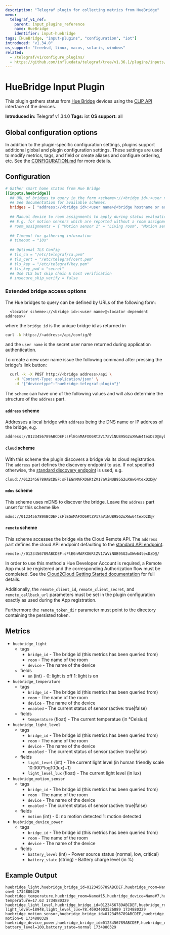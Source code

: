 ```yaml
---
description: "Telegraf plugin for collecting metrics from HueBridge"
menu:
  telegraf_v1_ref:
    parent: input_plugins_reference
    name: HueBridge
    identifier: input-huebridge
tags: [HueBridge, "input-plugins", "configuration", "iot"]
introduced: "v1.34.0"
os_support: "freebsd, linux, macos, solaris, windows"
related:
  - /telegraf/v1/configure_plugins/
  - https://github.com/influxdata/telegraf/tree/v1.36.1/plugins/inputs/huebridge/README.md, HueBridge Plugin Source
---
```


# HueBridge Input Plugin

This plugin gathers status from [Hue Bridge](https://www.philips-hue.com/) devices using the
[CLIP API](https://developers.meethue.com/develop/hue-api-v2/) interface of the devices.

**Introduced in:** Telegraf v1.34.0
**Tags:** iot
**OS support:** all

[hue]: https://www.philips-hue.com/
[hue_api]: https://developers.meethue.com/develop/hue-api-v2/

## Global configuration options <!-- @/docs/includes/plugin_config.md -->

In addition to the plugin-specific configuration settings, plugins support
additional global and plugin configuration settings. These settings are used to
modify metrics, tags, and field or create aliases and configure ordering, etc.
See the [CONFIGURATION.md](/telegraf/v1/configuration/#plugins) for more details.

[CONFIGURATION.md]: ../../../docs/CONFIGURATION.md#plugins

## Configuration

```toml @sample.conf
# Gather smart home status from Hue Bridge
[[inputs.huebridge]]
  ## URL of bridges to query in the form <scheme>://<bridge id>:<user name>@<address>/
  ## See documentation for available schemes.
  bridges = [ "address://<bridge id>:<user name>@<bridge hostname or address>/" ]
  
  ## Manual device to room assignments to apply during status evaluation.
  ## E.g. for motion sensors which are reported without a room assignment.
  # room_assignments = { "Motion sensor 1" = "Living room", "Motion sensor 2" = "Corridor" }
  
  ## Timeout for gathering information
  # timeout = "10s"
  
  ## Optional TLS Config
  # tls_ca = "/etc/telegraf/ca.pem"
  # tls_cert = "/etc/telegraf/cert.pem"
  # tls_key = "/etc/telegraf/key.pem"
  # tls_key_pwd = "secret"
  ## Use TLS but skip chain & host verification
  # insecure_skip_verify = false
```

### Extended bridge access options

The Hue bridges to query can be defined by URLs of the following form:

```text
  <locator scheme>://<bridge id>:<user name>@<locator dependent address>/
```

where the `bridge id` is the unique bridge id as returned in

```bash
curl -k https://<address>/api/config/0
```

and the `user name` is the secret user name returned during application
authentication.

To create a new user name issue the following command
after pressing the bridge's link button:

```bash
  curl -k -X POST http://<bridge address>/api \
    -H 'Content-Type: application/json' \
    -d '{"devicetype":"huebridge-telegraf-plugin"}'
```

The `scheme` can have one of the following values and will also determine the
structure of the `address` part.

#### `address` scheme

Addresses a local bridge with `address` being the DNS name or IP address of the
bridge, e.g.

```text
address://0123456789ABCDEF:sFlEGnMAFXO6RtZV17aViNUB95G2uXWw64texDzD@mybridge/
```

#### `cloud` scheme

With this scheme the plugin discovers a bridge via its cloud registration.
The `address` part defines the discovery endpoint to use.
If not specified otherwise,
the [standard discovery endpoint](https://discovery.meethue.com/) is used, e.g.

```text
cloud://0123456789ABCDEF:sFlEGnMAFXO6RtZV17aViNUB95G2uXWw64texDzD@/
```

[discovery_url]: https://discovery.meethue.com/

#### `mdns`  scheme

This scheme uses mDNS to discover the bridge. Leave the `address` part unset
for this scheme like

```text
mdns://0123456789ABCDEF:sFlEGnMAFXO6RtZV17aViNUB95G2uXWw64texDzD@/
```

#### `remote` scheme

This scheme accesses the bridge via the Cloud Remote API. The `address` part
defines the cloud API endpoint defaulting to the
[standard API endpoint](https://api.meethue.com).

```text
remote://0123456789ABCDEF:sFlEGnMAFXO6RtZV17aViNUB95G2uXWw64texDzD@/
```

In order to use this method a Hue Developer Account is required, a Remote App
must be registered and the corresponding Authorization flow must be completed.
See the [Cloud2Cloud Getting Started documentation](https://developers.meethue.com/develop/hue-api-v2/cloud2cloud-getting-started/)
for full details.

Additionally, the `remote_client_id`, `remote_client_secret`, and
`remote_callback_url` parameters must be set in the plugin configuration
exactly as used during the App registration.

Furthermore the `remote_token_dir` parameter must point to the directory
containing the persisted token.

[cloud_api_endpoint]: https://api.meethue.com
[cloud_getting_started]: https://developers.meethue.com/develop/hue-api-v2/cloud2cloud-getting-started/

## Metrics

- `huebridge_light`
  - tags
    - `bridge_id` - The bridge id (this metrics has been queried from)
    - `room` - The name of the room
    - `device` - The name of the device
  - fields
    - `on` (int) - 0: light is off 1: light is on
- `huebridge_temperature`
  - tags
    - `bridge_id` - The bridge id (this metrics has been queried from)
    - `room` - The name of the room
    - `device` - The name of the device
    - `enabled` - The current status of sensor (active: true|false)
  - fields
    - `temperature` (float) - The current temperatue (in °Celsius)
- `huebridge_light_level`
  - tags
    - `bridge_id` - The bridge id (this metrics has been queried from)
    - `room` - The name of the room
    - `device` - The name of the device
    - `enabled` - The current status of sensor (active: true|false)
  - fields
    - `light_level` (int) - The current light level (in human friendly scale 10.000*log10(lux)+1)
    - `light_level_lux` (float) - The current light level (in lux)
- `huebridge_motion_sensor`
  - tags
    - `bridge_id` - The bridge id (this metrics has been queried from)
    - `room` - The name of the room
    - `device` - The name of the device
    - `enabled` - The current status of sensor (active: true|false)
  - fields
    - `motion` (int) - 0: no motion detected 1: motion detected
- `huebridge_device_power`
  - tags
    - `bridge_id` - The bridge id (this metrics has been queried from)
    - `room` - The name of the room
    - `device` - The name of the device
  - fields
    - `battery_level` (int) - Power source status (normal, low, critical)
    - `battery_state` (string) - Battery charge level (in %)

## Example Output

```text
huebridge_light,huebridge_bridge_id=0123456789ABCDEF,huebridge_room=Name#15,huebridge_device=Name#3 on=0 1734880329
huebridge_temperature,huebridge_room=Name#15,huebridge_device=Name#7,huebridge_device_enabled=true,huebridge_bridge_id=0123456789ABCDEF temperature=17.63 1734880329
huebridge_light_level,huebridge_bridge_id=0123456789ABCDEF,huebridge_room=Name#15,huebridge_device=Name#7,huebridge_device_enabled=true light_level=18948,light_level_lux=78.46934003526889 1734880329
huebridge_motion_sensor,huebridge_bridge_id=0123456789ABCDEF,huebridge_room=Name#15,huebridge_device=Name#7,huebridge_device_enabled=true motion=0 1734880329
huebridge_device_power,huebridge_bridge_id=0123456789ABCDEF,huebridge_room=Name#15,huebridge_device=Name#7 battery_level=100,battery_state=normal 1734880329
```
